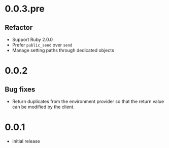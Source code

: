 # 0.0.3.pre

## Refactor

* Support Ruby 2.0.0
* Prefer `public_send` over `send`
* Manage setting paths through dedicated objects

# 0.0.2

## Bug fixes

* Return duplicates from the environment provider so that the return value can be modified by the client.

# 0.0.1

* Initial release
